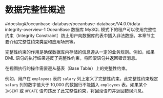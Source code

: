 数据完整性概述 
============================
#docslug#/oceanbase-database/oceanbase-database/V4.0.0/data-integrity-overview-1
OceanBase 数据库 MySQL 模式下的租户可以使用完整性约束（Integrity Constraint）防止用户向数据库的表中插入非法数据。本章节主要介绍完整性约束类型和应用场景等。

完整性约束的作用是确保数据库内存储的信息遵从一定的业务规则。例如，如果 DML 语句的执行结果违反了完整性约束，将回滚语句并返回错误消息。

​在视图执行的操作需要遵从基表（Base Table）上的完整性约束。

​例如，用户在 `employees` 表的 `salary` 列上定义了完整性约束。此完整性约束规定 `salary` 列的数字值大于 10,000 的数据行不能插入 `employees` 表。如果某个 `INSERT` 或 `UPDATE` 语句违反了此完整性约束，将回滚语句并返回错误消息。
